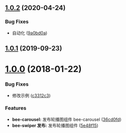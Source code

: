 ## [1.0.2](https://github.com/tinper-bee/bee-carousel/compare/v1.0.1...v1.0.2) (2020-04-24)


### Bug Fixes

* 自动化 ([9a0bd0a](https://github.com/tinper-bee/bee-carousel/commit/9a0bd0ad415a3ca6b7c5ebb367de861677adca4e))



<a name="1.0.1"></a>
## [1.0.1](https://github.com/tinper-bee/bee-carousel/compare/v1.0.0...v1.0.1) (2019-09-23)



<a name="1.0.0"></a>
# [1.0.0](https://github.com/tinper-bee/bee-carousel/compare/5e48f15...v1.0.0) (2018-01-22)


### Bug Fixes

* 修改示例 ([c3312c3](https://github.com/tinper-bee/bee-carousel/commit/c3312c3))


### Features

* **bee-carousel:** 发布轮播图组件 bee-carousel ([36cd0fd](https://github.com/tinper-bee/bee-carousel/commit/36cd0fd))
* **bee-swiper 发布:** 发布轮播图组件 ([5e48f15](https://github.com/tinper-bee/bee-carousel/commit/5e48f15))



